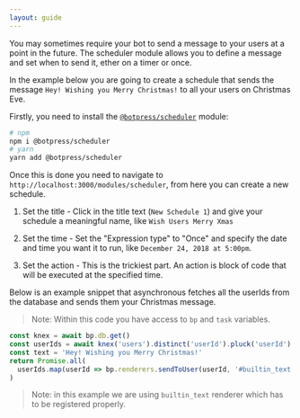 ```yaml
---
layout: guide
---
```


You may sometimes require your bot to send a message to your users at a point in the future. The scheduler module allows you to define a message and set when to send it, ether on a timer or once.

In the example below you are going to create a schedule that sends the message `Hey! Wishing you Merry Christmas!` to all your users on Christmas Eve. 

Firstly, you need to install the [`@botpress/scheduler`](https://github.com/botpress/botpress/tree/master/packages/functionals/botpress-scheduler) module: 
```bash
# npm 
npm i @botpress/scheduler
# yarn
yarn add @botpress/scheduler
```
Once this is done you need to navigate to `http://localhost:3000/modules/scheduler`, from here you can create a new schedule.

1. Set the title - Click in the title text (`New Schedule 1`) and give your schedule a meaningful name, like `Wish Users Merry Xmas`

2. Set the time - Set the "Expression type" to "Once" and specify the date and time you want it to run, like `December 24, 2018 at 5:00pm`.

3. Set the action - This is the trickiest part. An action is block of code that will be executed at the specified time. 

Below is an example snippet that asynchronous fetches all the userIds from the database and sends them your Christmas message.

> Note: Within this code you have access to `bp` and `task` variables.

```js
const knex = await bp.db.get()
const userIds = await knex('users').distinct('userId').pluck('userId')
const text = 'Hey! Wishing you Merry Christmas!'
return Promise.all(
  userIds.map(userId => bp.renderers.sendToUser(userId, '#builtin_text', { text, typing: true }))
)
```

> Note: in this example we are using `builtin_text` renderer which has to be registered properly.
